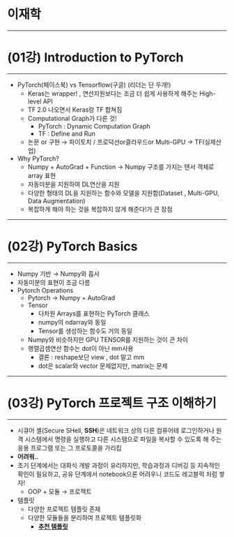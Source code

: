# 이재학

---

# **(01강) Introduction to PyTorch**

---

- PyTorch(페이스북) vs Tensorflow(구글) (리더는 단 두개!)
    - Keras는 wrapper! , 연산지원보다는 조금 더 쉽게 사용하게 해주는 High-level API
    - TF 2.0 나오면서 Keras랑 TF 합쳐짐
    - Computational Graph가 다른 것!
        - PyTorch : Dynamic Computation Graph
        - TF : Define and Run
    - 논문 or 구현 → 파이토치 / 프로덕선or클라우드or Multi-GPU → TF(실제산업)
- Why PyTorch?
    - Numpy + AutoGrad + Function → Numpy 구조를 가지는 텐서 객체로 array 표현
    - 자동미분을 지원하여 DL연산을 지원
    - 다양한 형태의 DL을 지원하는 함수와 모델을 지원함(Dataset , Multi-GPU, Data Augmentation)
    - 복잡하게 해야 하는 것을 복잡하지 않게 해준다!가 큰 장점

---

# **(02강) PyTorch Basics**

---

- Numpy 기반 → Numpy와 흡사
- 자동미분의 표현이 조금 다름
- Pytorch Operations
    - Pytorch → Numpy + AutoGrad
    - Tensor
        - 다차원 Arrays를 표현하는 PyTorch 클래스
        - numpy의 ndarray와 동일
        - Tensor를 생성하는 함수도 거의 동일
    - Numpy와 비슷하지만 GPU TENSOR를 지원하는 것이 큰 차이
    - 행렬곱셈연산 함수는 dot이 아닌 mm사용
        - 결론 : reshape보단 view , dot 말고 mm
        - dot은 scalar와 vector 문제없지만, matrix는 문제

---

# **(03강) PyTorch 프로젝트 구조 이해하기**

---

- 시큐어 셸(Secure SHell, **SSH**)은 네트워크 상의 다른 컴퓨어테 로그인하거나 원격 시스템에서 명령을 실행하고 다른 시스템으로 파일을 복사할 수 있도록 해 주는 응용 프로그램 또는 그 프로토콜을 가리킴
- **어려워..**
- 초기 단계에서는 대화식 개발 과정이 유리하지만, 학습과정과 디버깅 등 지속적인 확인이 필요하고, 공유 단계에서 notebook으론 어려우니 코드도 레고블럭 처럼 쌓자!
    - OOP + 모듈 → 프로젝트
- 템플릿
    - 다양한 프로젝트 템플릿 존재
    - 다양한 모듈들을 분리하여 프로젝트 템플릿화
        - [**추천 템플릿**](https://github.com/victoresque/pytorch-template)